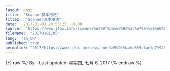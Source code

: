 ```yaml
---
layout: post
title:  "Scanner基本用法"
title2:  "Scanner基本用法"
date:   2017-01-01 23:53:25  +0800
source:  "https://www.jfox.info/scanner%e5%9f%ba%e6%9c%ac%e7%94%a8%e6%b3%95.html"
fileName:  "20170101105"
lang:  "zh_CN"
published: true
permalink: "2017/https://www.jfox.info/scanner%e5%9f%ba%e6%9c%ac%e7%94%a8%e6%b3%95.html"
---
```

{% raw %}
By  - Last updated: 星期四, 七月 6, 2017
{% endraw %}
